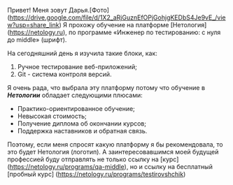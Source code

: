 Привет!
Меня зовут Дарья.[Фото] (https://drive.google.com/file/d/1X2_aRjGuznEfOPjGohjgKEDbS4Je9vE_/view?usp=share_link)
Я прохожу обучение на платформе [Нетология] (https://netology.ru), по программе «Инженер по тестированию: с нуля до middle» (шрифт). 

На сегодняшний день я изучила такие блоки, как:
1. Ручное тестирование веб-приложений;
2. Git - система контроля версий.

Я очень рада, что выбрала эту платформу потому что обучение в ***Нетологии***  обладает следующими плюсами:
+ Практико-ориентированное обучение;
+ Невысокая стоимость;
+ Получение диплома об окончании курсов;
+ Поддержка наставников и обратная связь.

Поэтому, если меня спросят какую платформу я бы рекомендовала, то это будет Нетология (логотип). А заинтересовавшимся моей будущей профессией буду отправлять не только ссылку на [курс] (https://netology.ru/programs/qa-middle), но и ссылку на бесплатный [пробный курс] (https://netology.ru/programs/testirovshchik)
